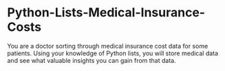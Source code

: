 # Python-Lists-Medical-Insurance-Costs
You are a doctor sorting through medical insurance cost data for some patients.  Using your knowledge of Python lists, you will store medical data and see what valuable insights you can gain from that data.
